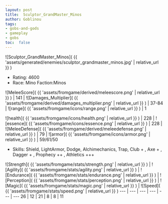 ```yaml
---
layout: post
title:  Sculptor_GrandMaster_Minos
author: Goblinou
tags:
- gobs-and-gods
- gameplay
- gobs
toc:  false
---
```


![Sculptor_GrandMaster_Minos]( {{ 'assets/generated/enemies/sculptor_grandmaster_minos.jpg' | relative_url }} )
- Rating: 4600
- Race: Mino  Faction:Minos

![MeleeScore]( {{ 'assets/fromgame/derived/meleescore.png' | relative_url }} ) | 141 | ![Damages_Multiplier]( {{ 'assets/fromgame/derived/damages_multiplier.png' | relative_url }} ) | 37-84 | ![range]( {{ 'assets/fromgame/icons/range.png' | relative_url }} ) | 1


![health]( {{ 'assets/fromgame/icons/health.png' | relative_url }} ) | 228 | ![essence]( {{ 'assets/fromgame/icons/essence.png' | relative_url }} ) | 228 | ![MeleeDefense]( {{ 'assets/fromgame/derived/meleedefense.png' | relative_url }} ) | 79 | ![armor]( {{ 'assets/fromgame/icons/armor.png' | relative_url }} ) | 59/61/50

* Skills: Shield, LightArmor, Dodge, Alchimechanics, Trap, Club + , Axe + , Dagger + , Prophecy ++ , Athletics +++ 

![Strength]( {{ 'assets/fromgame/stats/strength.png' | relative_url }} ) | ![Agility]( {{ 'assets/fromgame/stats/agility.png' | relative_url }} ) | ![Endurance]( {{ 'assets/fromgame/stats/endurance.png' | relative_url }} ) | ![Perception]( {{ 'assets/fromgame/stats/perception.png' | relative_url }} ) | ![Magic]( {{ 'assets/fromgame/stats/magic.png' | relative_url }} ) | ![Speed]( {{ 'assets/fromgame/stats/speed.png' | relative_url }} )
--- | --- | --- | --- | --- | ---
26 | 12 | 21 | 8 | 8 | 11
